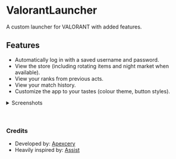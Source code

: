 # ValorantLauncher
A custom launcher for VALORANT with added features.

## Features
- Automatically log in with a saved username and password.
- View the store (including rotating items and night market when available).
- View your ranks from previous acts.
- View your match history.
- Customize the app to your tastes (colour theme, button styles).

<details>
<summary> Screenshots </summary>

## Home

![Home](./Docs/Images/Home.png)

## Store

![Store](./Docs/Images/Store.png)

## Career

![Career](./Docs/Images/Career.png)
</details>

<br />
<br />

### Credits
- Developed by: [Apexcery](https://github.com/Apexcery)
- Heavily inspired by: [Assist](https://github.com/RumbleMike/Assist)